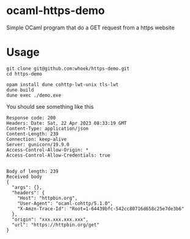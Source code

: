 # ocaml-https-demo

Simple OCaml program that do a GET request from a https website

# Usage

```
git clone git@github.com:whoek/https-demo.git
cd https-demo

opam install dune cohttp-lwt-unix tls-lwt
dune build
dune exec ./demo.exe
```
You should see something like this
```
Response code: 200
Headers: Date: Sat, 22 Apr 2023 08:33:19 GMT
Content-Type: application/json
Content-Length: 239
Connection: keep-alive
Server: gunicorn/19.9.0
Access-Control-Allow-Origin: *
Access-Control-Allow-Credentials: true


Body of length: 239
Received body
{
  "args": {}, 
  "headers": {
    "Host": "httpbin.org", 
    "User-Agent": "ocaml-cohttp/5.1.0", 
    "X-Amzn-Trace-Id": "Root=1-64439bfc-542cc80716d658c25e7de3b6"
  }, 
  "origin": "xxx.xxx.xxx.xxx", 
  "url": "https://httpbin.org/get"
}
```
